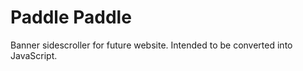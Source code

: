 # Paddle Paddle 
Banner sidescroller for future website. 
Intended to be converted into JavaScript. 
